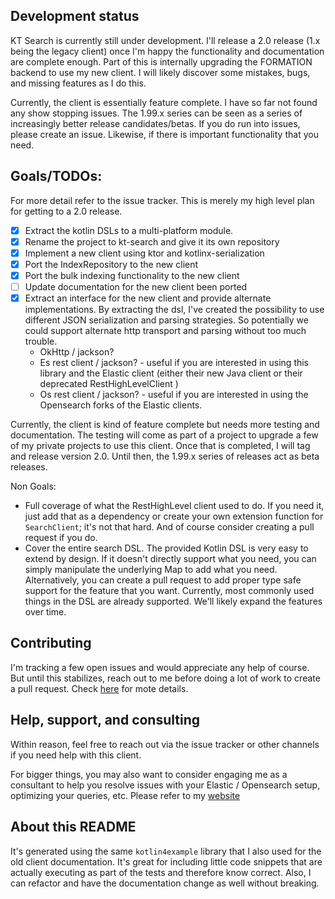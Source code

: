 ## Development status

KT Search is currently still under development. I'll release a 2.0 release (1.x being the legacy client) once I'm happy the functionality and documentation are complete enough. Part of this is internally upgrading the FORMATION backend to use my new client. I will likely discover some mistakes, bugs, and missing features as I do this.

Currently, the client is essentially feature complete. I have so far not found any show stopping issues. The 1.99.x series can be seen as a series of increasingly better release candidates/betas. If you do run into issues, please create an issue. Likewise, if there is important functionality that you need.

## Goals/TODOs:

For more detail refer to the issue tracker. This is merely my high level plan for getting to a 2.0 release.

- [x] Extract the kotlin DSLs to a multi-platform module.
- [x] Rename the project to kt-search and give it its own repository
- [x] Implement a new client using ktor and kotlinx-serialization
- [x] Port the IndexRepository to the new client
- [x] Port the bulk indexing functionality to the new client
- [ ] Update documentation for the new client
been ported
- [x] Extract an interface for the new client and provide alternate implementations. By extracting the dsl, I've created the possibility to use different JSON serialization and parsing strategies. So potentially we could support alternate http transport and parsing without too much trouble.
  - OkHttp / jackson?
  - Es rest client / jackson? - useful if you are interested in using this library and the Elastic client (either their new Java client or their deprecated RestHighLevelClient )
  - Os rest client / jackson? - useful if you are interested in using the Opensearch forks of the Elastic clients.

Currently, the client is kind of feature complete but needs more testing and documentation. The testing will come as part of a project to upgrade a few of my private projects to use this client. Once that is completed, I will tag and release version 2.0. Until then, the 1.99.x series of releases act as beta releases.

Non Goals:

- Full coverage of what the RestHighLevel client used to do. If you need it, just add that as a dependency or create your own extension function for `SearchClient`; it's not that hard. And of course consider creating a pull request if you do.
- Cover the entire search DSL. The provided Kotlin DSL is very easy to extend by design. If it doesn't directly support what you need, you can simply manipulate the underlying Map to add what you need. Alternatively, you can create a pull request to add proper type safe support for the feature that you want. Currently, most commonly used things in the DSL are already supported. We'll likely expand the features over time.

## Contributing

I'm tracking a few open issues and would appreciate any help of course. But until this stabilizes, reach out to me before doing a lot of work to create a pull request. Check [here](CONTRIBUTING.md) for mote details.

## Help, support, and consulting

Within reason, feel free to reach out via the issue tracker or other channels if you need help with this client. 

For bigger things, you may also want to consider engaging me as a consultant to help you resolve issues with your Elastic / Opensearch setup, optimizing your queries, etc. Please refer to my [website](https://www.jillesvangurp.com)

## About this README

It's generated using the same `kotlin4example` library that I also used for the old client documentation. It's great for including little code snippets that are actually executing as part of the tests and therefore know  correct. Also, I can refactor and have the documentation change as well without breaking.
